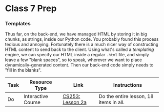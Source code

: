 # Class 7 Prep

### Templates

Thus far, on the back-end, we have managed HTML by storing it in big chunks, as strings, inside our Python code. You probably found this process tedious and annoying. Fortunately there is a much nicer way of constructing HTML content to send back to the client. Using what's called a *templating* engine, we can specify our HTML inside a regular `.html` file, and simply leave a few "blank spaces", so to speak, wherever we want to place dynamically-generated content. Then our back-end code simply needs to "fill in the blanks".

Task | Resource Type | Link | Instructions
|----|---------------|------|-------------|
Do | Interactive Course | [CS253: Lesson 2a][lesson-2a] | Do the entire lesson, 18 items in all.

[lesson-2a]: https://classroom.udacity.com/courses/cs253/lessons/48538421/concepts/487274210923#
